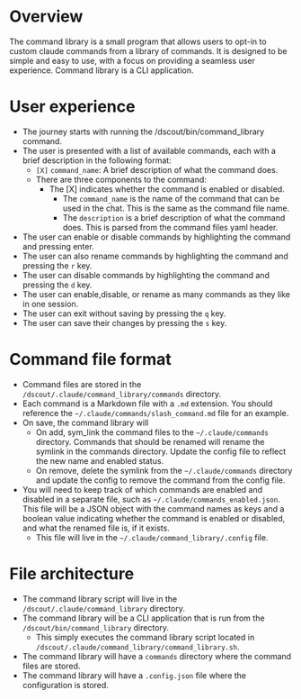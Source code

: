 # Overview

The command library is a small program that allows users to opt-in to custom claude commands from a library of commands. It is designed to be simple and easy to use, with a focus on providing a seamless user experience. Command library is a CLI application.

# User experience

- The journey starts with running the /dscout/bin/command_library command. 
- The user is presented with a list of available commands, each with a brief description in the following format:
    -  `[X]` `command_name`: A brief description of what the command does.
    - There are three components to the command:
      - The [X] indicates whether the command is enabled or disabled.
        - The `command_name` is the name of the command that can be used in the chat. This is the same as the command file name.
        - The `description` is a brief description of what the command does. This is parsed from the command files yaml header.
- The user can enable or disable commands by highlighting the command and pressing enter.
- The user can also rename commands by highlighting the command and pressing the `r` key.
- The user can disable commands by highlighting the command and pressing the `d` key.
- The user can enable,disable, or rename as many commands as they like in one session.
- The user can exit without saving by pressing the `q` key.
- The user can save their changes by pressing the `s` key.


# Command file format

- Command files are stored in the `/dscout/.claude/command_library/commands` directory.
- Each command is a Markdown file with a `.md` extension. You should reference the `~/.claude/commands/slash_command.md` file for an example.
- On save, the command library will 
    - On add, sym_link the command files to the `~/.claude/commands` directory. Commands that should be renamed will rename the symlink in the commands directory. Update the config file to reflect the new name and enabled status.
    - On remove, delete the symlink from the `~/.claude/commands` directory and update the config to remove the command from the config file.
- You will need to keep track of which commands are enabled and disabled in a separate file, such as `~/.claude/commands_enabled.json`. This file will be a JSON object with the command names as keys and a boolean value indicating whether the command is enabled or disabled, and what the renamed file is, if it exists.
    - This file will live in the `~/.claude/command_library/.config` file.

# File architecture

- The command library script will live in the `/dscout/.claude/command_library` directory.
- The command library will be a CLI application that is run from the `/dscout/bin/command_library` directory.
    - This simply executes the command library script located in `/dscout/.claude/command_library/command_library.sh`.
- The command library will have a `commands` directory where the command files are stored.
- The command library will have a `.config.json` file where the configuration is stored.


